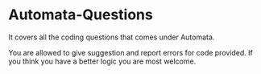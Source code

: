 # Automata-Questions
It covers all the coding questions that comes under Automata.

You are allowed to give suggestion and report errors for code provided. If you think you have a better logic you are most welcome.
